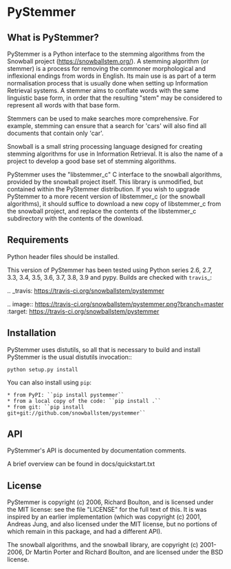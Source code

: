 PyStemmer
=========

What is PyStemmer?
------------------

PyStemmer is a Python interface to the stemming algorithms from the Snowball
project (https://snowballstem.org/). A stemming algorithm (or stemmer) is a
process for removing the commoner morphological and inflexional endings from
words in English. Its main use is as part of a term normalisation process that
is usually done when setting up Information Retrieval systems.  A stemmer aims
to conflate words with the same linguistic base form, in order that the
resulting "stem" may be considered to represent all words with that base form.

Stemmers can be used to make searches more comprehensive. For example, stemming
can ensure that a search for 'cars' will also find all documents that contain
only 'car'.

Snowball is a small string processing language designed for creating stemming
algorithms for use in Information Retrieval.  It is also the name of a project
to develop a good base set of stemming algorithms.

PyStemmer uses the "libstemmer_c" C interface to the snowball algorithms,
provided by the snowball project itself.  This library is unmodified, but
contained within the PyStemmer distribution.  If you wish to upgrade PyStemmer
to a more recent version of libstemmer_c (or the snowball algorithms), it
should suffice to download a new copy of libstemmer_c from the snowball
project, and replace the contents of the libstemmer_c subdirectory with the
contents of the download.

Requirements
------------

Python header files should be installed.

This version of PyStemmer has been tested using Python series 2.6, 2.7, 3.3,
3.4, 3.5, 3.6, 3.7, 3.8, 3.9 and pypy.  Builds are checked with `travis`_:

.. _travis: https://travis-ci.org/snowballstem/pystemmer

.. image:: https://travis-ci.org/snowballstem/pystemmer.png?branch=master
   :target: https://travis-ci.org/snowballstem/pystemmer

Installation
------------

PyStemmer uses distutils, so all that is necessary to build and install
PyStemmer is the usual distutils invocation::

    python setup.py install

You can also install using ``pip``:

    * from PyPI: ``pip install pystemmer``
    * from a local copy of the code: ``pip install .``
    * from git: ``pip install git+git://github.com/snowballstem/pystemmer``

API
---

PyStemmer's API is documented by documentation comments.

A brief overview can be found in docs/quickstart.txt

License
-------

PyStemmer is copyright (c) 2006, Richard Boulton, and is licensed under the MIT
license: see the file "LICENSE" for the full text of this.  It is was inspired
by an earlier implementation (which was copyright (c) 2001, Andreas Jung, and
also licensed under the MIT license, but no portions of which remain in this
package, and had a different API).

The snowball algorithms, and the snowball library, are copyright (c) 2001-2006,
Dr Martin Porter and Richard Boulton, and are licensed under the BSD license.
